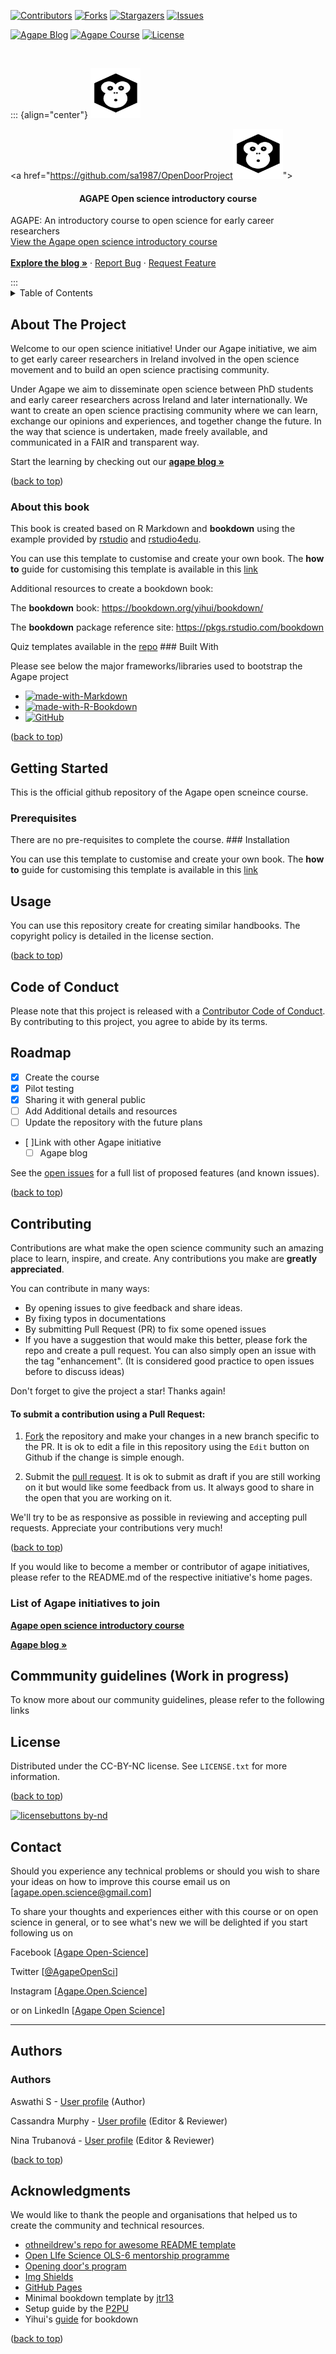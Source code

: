 <!-- Adapted from othneildrew's git See: https://github.com/https://github.com/othneildrew/Best-README-Template -> # <a name="readme-top"></a> # [![Open Source Love](https://badges.frapsoft.com/os/v3/open-source.svg?v=103)](https://github.com/ellerbrock/open-source-badges/)  # <!-- PROJECT SHIELDS -->

<!-- # *** I'm using markdown "reference style" links for readability. # *** Reference links are enclosed in brackets [ ] instead of parentheses ( ). # *** See the bottom of this document for the declaration of the reference variables # *** for contributors-url, forks-url, etc. This is an optional, concise syntax you may use. # *** https://www.markdownguide.org/basic-syntax/#reference-style-links # -->

<!--#  -->

[![Contributors](https://img.shields.io/github/contributors/sa1987/OpenDoorProject.svg?style=for-the-badge)](https://github.com/sa1987/OpenDoorProject/graphs/contributors) [![Forks](https://img.shields.io/github/forks/sa1987/OpenDoorProject.svg?style=for-the-badge)](https://github.com/sa1987/OpenDoorProject/network/members) [![Stargazers](https://img.shields.io/github/stars/sa1987/OpenDoorProject.svg?style=for-the-badge)](https://github.com/sa1987/OpenDoorProject/stargazers) [![Issues](https://img.shields.io/github/issues/sa1987/OpenDoorProject.svg?style=for-the-badge)](https://github.com/sa1987/OpenDoorProject/issues)

[![Agape Blog](https://img.shields.io/badge/Made%20with-R%20blogdown%20-orange)](https://github.com/sa1987/OpenDoorProject/) [![Agape Course](https://img.shields.io/badge/Made%20with-R%20bookdown-lightgrey)](https://github.com/sa1987/OpenDoorProject) [![License](https://licensebuttons.net/l/by-nd/3.0/88x31.png)](https://github.com/sa1987/OpenDoorProject/blob/main/LICENSE)

<!-- PROJECT LOGO -->

<!--#  -->

<br />

::: {align="center"}
<img src="images/agapecover.png" alt="Logo" width="80" height="80"/>

\<a href="<https://github.com/sa1987/OpenDoorProject><img src="images/agapecover.png" alt="Logo" width="80" height="80"/>"\> </a>

<h4 align="center">

AGAPE Open science introductory course

</h4>

<p align="center">

AGAPE: An introductory course to open science for early career researchers <br /> <a href="www.agapeopenscience.com">View the Agape open science introductory course</a> <br /> <br /> <a href="https://agape-openscience-blog.netlify.app"><strong>Explore the blog »</strong></a> · <a href="https://github.com/sa1987/OpenDoorProject/issues">Report Bug</a> · <a href="https://github.com/sa1987/OpenDoorProject/issues">Request Feature</a>

</p>
:::

<!-- TABLE OF CONTENTS -->

<details>

<summary>Table of Contents</summary>

<ol>

<li>

<a href="#about-the-Agape-project">About The Agape Project</a>

<ul>

<li><a href="#built-with">Built With</a></li>

</ul>

</li>

<li>

<a href="#getting-started">Getting Started</a>

<ul>

<li><a href="#prerequisites">Prerequisites</a></li>

<li><a href="#installation">Installation</a></li>

</ul>

</li>

<li><a href="#usage">Usage</a></li>

<li><a href="#roadmap">Roadmap</a></li>

<li><a href="#contributing">Contributing</a></li>

<li><a href="#Commmunity guidelines">Commmunity guidelines</a></li>

<li><a href="#license">License</a></li>

<li><a href="#contact">Contact</a></li>

<li><a href="#acknowledgments">Acknowledgments</a></li>

</ol>

</details>

<!-- ABOUT THE PROJECT -->

## About The Project

<!-- [![Product Name Screen Shot][product-screenshot]](https://example.com)-->

Welcome to our open science initiative! Under our Agape initiative, we aim to get early career researchers in Ireland involved in the open science movement and to build an open science practising community.

Under Agape we aim to disseminate open science between PhD students and early career researchers across Ireland and later internationally. We want to create an open science practising community where we can learn, exchange our opinions and experiences, and together change the future. In the way that science is undertaken, made freely available, and communicated in a FAIR and transparent way.

Start the learning by checking out our <a href="https://agape-openscience-blog.netlify.app"><strong> agape blog »</strong></a>

<p align="right">

(<a href="#readme-top">back to top</a>)

</p>

### About this book

This book is created based on R Markdown and **bookdown** using the example provided by [rstudio](https://github.com/rstudio/bookdown) and [rstudio4edu](https://rstudio4edu.github.io/rstudio4edu-book/index.html).

You can use this template to customise and create your own book. The **how to** guide for customising this template is available in this [link](https://github.com/sa1987/OpenDoorProject/blob/main/HowToGuide.md)

Additional resources to create a bookdown book:

The **bookdown** book: <https://bookdown.org/yihui/bookdown/>

The **bookdown** package reference site: <https://pkgs.rstudio.com/bookdown>

Quiz templates available in the [repo](https://gitlab.com/open-science-course-2022/open-science-course-2022.gitlab.io/-/blob/main/public/quiz.html) \### Built With

Please see below the major frameworks/libraries used to bootstrap the Agape project

-   [![made-with-Markdown](https://img.shields.io/badge/Made%20with-Markdown-1f425f.svg)](http://commonmark.org)
-   [![made-with-R-Bookdown](https://img.shields.io/badge/Made%20with-R%20bookdown-lightgrey)](https://github.com/sa1987/OpenDoorProject/)
-   [![GitHub](https://badgen.net/badge/icon/github?icon=github&label)](https://github.com)

<p align="right">

(<a href="#readme-top">back to top</a>)

</p>

<!-- GETTING STARTED -->

## Getting Started

This is the official github repository of the Agape open scneince course.

### Prerequisites

There are no pre-requisites to complete the course. \### Installation

You can use this template to customise and create your own book. The **how to** guide for customising this template is available in this [link](https://github.com/sa1987/OpenDoorProject/blob/main/HowToGuide.md)

<!-- USAGE EXAMPLES -->

## Usage

You can use this repository create for creating similar handbooks. The copyright policy is detailed in the license section.

<p align="right">

(<a href="#readme-top">back to top</a>)

</p>

## Code of Conduct

Please note that this project is released with a [Contributor Code of Conduct](https://pkgs.rstudio.com/bookdown/CODE_OF_CONDUCT.html). By contributing to this project, you agree to abide by its terms.

<!-- ROADMAP -->

## Roadmap

-   [x] Create the course
-   [x] Pilot testing
-   [x] Sharing it with general public
-   [ ] Add Additional details and resources
-   [ ] Update the repository with the future plans
-   [ ]Link with other Agape initiative
    -   [ ] Agape blog

See the [open issues](https://github.com/sa1987/OpenDoorProject/issues) for a full list of proposed features (and known issues).

<p align="right">

(<a href="#readme-top">back to top</a>)

</p>

<!-- CONTRIBUTING -->

## Contributing

Contributions are what make the open science community such an amazing place to learn, inspire, and create. Any contributions you make are **greatly appreciated**.

You can contribute in many ways:

-   By opening issues to give feedback and share ideas.
-   By fixing typos in documentations
-   By submitting Pull Request (PR) to fix some opened issues
-   If you have a suggestion that would make this better, please fork the repo and create a pull request. You can also simply open an issue with the tag "enhancement". (It is considered good practice to open issues before to discuss ideas)

Don't forget to give the project a star! Thanks again!

#### To submit a contribution using a Pull Request:

1.  [Fork](https://github.com/sa1987/OpenDoorProject/fork) the repository and make your changes in a new branch specific to the PR. It is ok to edit a file in this repository using the `Edit` button on Github if the change is simple enough.

<!--- 2. For significant changes (e.g not required for fixing typos), ensure that you have signed the [individual](https://www.rstudio.com/wp-content/uploads/2014/06/rstudioindividualcontributoragreement.pdf) or [corporate](https://www.rstudio.com/wp-content/uploads/2014/06/rstudiocorporatecontributoragreement.pdf) contributor agreement as appropriate. You can send the signed copy to <contribute@rstudio.com>. ---->

2.  Submit the [pull request](https://help.github.com/articles/using-pull-requests). It is ok to submit as draft if you are still working on it but would like some feedback from us. It always good to share in the open that you are working on it.

We'll try to be as responsive as possible in reviewing and accepting pull requests. Appreciate your contributions very much!

<p align="right">

(<a href="#readme-top">back to top</a>)

</p>

If you would like to become a member or contributor of agape initiatives, please refer to the README.md of the respective initiative's home pages.

### List of Agape initiatives to join

<a href="www.agapeopenscience.com"><strong>Agape open science introductory course</strong></a>

<a href="https://agape-openscience-blog.netlify.app"><strong>Agape blog »</strong></a>

<!-- Commmunity guidelines -->

## Commmunity guidelines (Work in progress)

To know more about our community guidelines, please refer to the following links

<Insert the links for the Code of conduct and  >

<!-- LICENSE -->

## License

Distributed under the CC-BY-NC license. See `LICENSE.txt` for more information.

<p align="right">

(<a href="#readme-top">back to top</a>)

</p>

[![licensebuttons by-nd](https://licensebuttons.net/l/by-nd/3.0/88x31.png)](https://creativecommons.org/licenses/by-nd/4.0)

<!-- CONTACT -->

## Contact

Should you experience any technical problems or should you wish to share your ideas on how to improve this course email us on [[agape.open.science\@gmail.com](mailto:agape.open.science@gmail.com)]

To share your thoughts and experiences either with this course or on open science in general, or to see what's new we will be delighted if you start following us on

Facebook [[Agape Open-Science](https://facebook.com/AgapeOpen-Science)]

Twitter [[\@AgapeOpenSci](https://twitter.com/AgapeOpenSci)]

Instagram [[Agape.Open.Science](https://www.instagram.com/Agape.Open.Science)]

or on LinkedIn [[Agape Open Science](https://www.linkedin.com/company/agape-open-science/)]

------------------------------------------------------------------------

## Authors

### Authors

Aswathi S - [User profile](https://osf.io/t5vem/) (Author)

Cassandra Murphy - [User profile](https://orcid.org/0000-0003-1332-359X) (Editor & Reviewer)

Nina Trubanová - [User profile](https://orcid.org/0000-0001-8156-3304) (Editor & Reviewer)

<p align="right">

(<a href="#readme-top">back to top</a>)

</p>

<!-- ACKNOWLEDGMENTS -->

## Acknowledgments

We would like to thank the people and organisations that helped us to create the community and technical resources.

-   [othneildrew's repo for awesome README template](https://github.com/https://github.com/othneildrew/Best-README-Template)
-   [Open LIfe Science OLS-6 mentorship programme](https://openlifesci.org/ols-6)
-   [Opening door's program](https://www.insight-centre.org/opening-doors-online-course-for-europe-will-reimagine-phd-education/)
-   [Img Shields](https://shields.io)
-   [GitHub Pages](https://pages.github.com)
-   Minimal bookdown template by [jtr13](https://github.com/jtr13/bookdown-template)
-   Setup guide by the [P2PU](https://github.com/p2pu/course-in-a-box)
-   Yihui's [guide](https://bookdown.org/yihui/bookdown/html.html) for bookdown

<p align="right">

(<a href="#readme-top">back to top</a>)

</p>

<!-- MARKDOWN LINKS & IMAGES -->

<!-- https://www.markdownguide.org/basic-syntax/#reference-style-links -->
